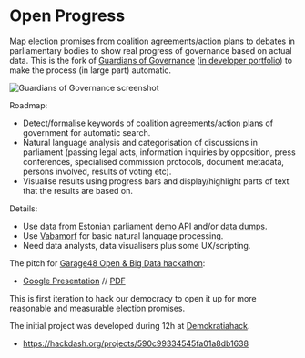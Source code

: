 # Open Progress

Map election promises from coalition agreements/action plans to debates in parliamentary bodies to show real progress of governance based on actual data. This is the fork of [Guardians of Governance](http://www.praxis.ee/tood/valitsemise-valvurid/) ([in developer portfolio](http://pixel.ee/teema/valitsemise-valvurid)) to make the process (in large part) automatic.

![Guardians of Governance screenshot](https://github.com/infoaed/openprogress/blob/master/valvurid.jpg)

Roadmap:

* Detect/formalise keywords of coalition agreements/action plans of government for automatic search.
* Natural language analysis and categorisation of discussions in parliament (passing legal acts, information inquiries by opposition, press conferences, specialised commission protocols, document metadata, persons involved, results of voting etc).
* Visualise results using progress bars and display/highlight parts of text that the results are based on.

Details:

* Use data from Estonian parliament [demo API](https://aavik.riigikogu.ee/) and/or [data dumps](https://github.com/okestonia/opendata-issue-tracker/issues/60#issuecomment-294106882).
* Use [Vabamorf](https://github.com/estnltk/pyvabamorf) for basic natural language processing.
* Need data analysts, data visualisers plus some UX/scripting.

The pitch for [Garage48 Open & Big Data hackathon](http://garage48.org/events/balticopenbigdata2017):

* [Google Presentation](https://docs.google.com/presentation/d/1NdqRfQJ0I0RN7QnC_U9zdb1HfUPWep4qks-6D0_Yem4) // [PDF](https://github.com/infoaed/openprogress/blob/master/garage48-pitch.pdf)

This is first iteration to hack our democracy to open it up for more reasonable and measurable election promises.

The initial project was developed during 12h at [Demokratiahack](https://www.sitra.fi/tapahtumat/demokratiahack/).

* https://hackdash.org/projects/590c99334545fa01a8db1638
